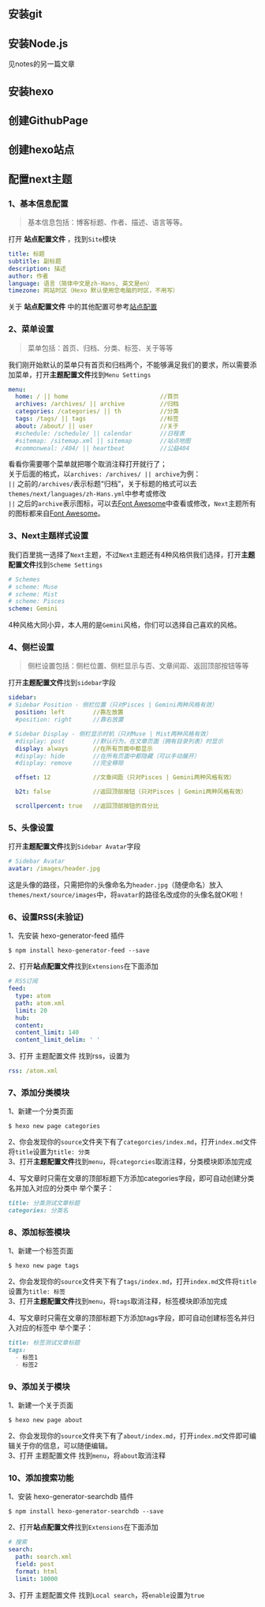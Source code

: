 ## 安装git

## 安装Node.js
见notes的另一篇文章

## 安装hexo

## 创建GithubPage

## 创建hexo站点

## 配置next主题
### 1、基本信息配置
> 基本信息包括：博客标题、作者、描述、语言等等。

打开 **站点配置文件** ，找到``Site``模块
```yaml
title: 标题
subtitle: 副标题
description: 描述
author: 作者
language: 语言（简体中文是zh-Hans, 英文是en）
timezone: 网站时区（Hexo 默认使用您电脑的时区，不用写）
```
关于 **站点配置文件** 中的其他配置可参考[站点配置](https://hexo.io/zh-cn/docs/configuration.html)

### 2、菜单设置
> 菜单包括：首页、归档、分类、标签、关于等等

我们刚开始默认的菜单只有首页和归档两个，不能够满足我们的要求，所以需要添加菜单，打开**主题配置文件**找到`Menu Settings`

```yaml
menu:
  home: / || home                          //首页
  archives: /archives/ || archive          //归档
  categories: /categories/ || th           //分类
  tags: /tags/ || tags                     //标签
  about: /about/ || user                   //关于
  #schedule: /schedule/ || calendar        //日程表
  #sitemap: /sitemap.xml || sitemap        //站点地图
  #commonweal: /404/ || heartbeat          //公益404
  ```
看看你需要哪个菜单就把哪个取消注释打开就行了；   
关于后面的格式，以`archives: /archives/ || archive`为例：   
`||` 之前的`/archives/`表示标题“归档”，关于标题的格式可以去`themes/next/languages/zh-Hans.yml`中参考或修改   
`||` 之后的`archive`表示图标，可以去[Font Awesome](https://fontawesome.com/icons?from=io)中查看或修改，`Next`主题所有的图标都来自[Font Awesome](https://fontawesome.com/icons?from=io)。   
### 3、Next主题样式设置
我们百里挑一选择了`Next`主题，不过`Next`主题还有4种风格供我们选择，打开**主题配置文件**找到`Scheme Settings`
```yaml
# Schemes
# scheme: Muse
# scheme: Mist
# scheme: Pisces
scheme: Gemini
```
4种风格大同小异，本人用的是`Gemini`风格，你们可以选择自己喜欢的风格。
### 4、侧栏设置
> 侧栏设置包括：侧栏位置、侧栏显示与否、文章间距、返回顶部按钮等等

打开**主题配置文件**找到`sidebar`字段
```yaml
sidebar:
# Sidebar Position - 侧栏位置（只对Pisces | Gemini两种风格有效）
  position: left        //靠左放置
  #position: right      //靠右放置

# Sidebar Display - 侧栏显示时机（只对Muse | Mist两种风格有效）
  #display: post        //默认行为，在文章页面（拥有目录列表）时显示
  display: always       //在所有页面中都显示
  #display: hide        //在所有页面中都隐藏（可以手动展开）
  #display: remove      //完全移除

  offset: 12            //文章间距（只对Pisces | Gemini两种风格有效）

  b2t: false            //返回顶部按钮（只对Pisces | Gemini两种风格有效）

  scrollpercent: true   //返回顶部按钮的百分比
```
### 5、头像设置
打开**主题配置文件**找到`Sidebar Avatar`字段
```yaml
# Sidebar Avatar
avatar: /images/header.jpg
```
这是头像的路径，只需把你的头像命名为`header.jpg`（随便命名）放入`themes/next/source/images`中，将`avatar`的路径名改成你的头像名就OK啦！
### 6、设置RSS(未验证)
1、先安装 hexo-generator-feed 插件
```shell
$ npm install hexo-generator-feed --save
```
2、打开**站点配置文件**找到`Extensions`在下面添加
```yaml
# RSS订阅
feed:
  type: atom
  path: atom.xml
  limit: 20
  hub:
  content:
  content_limit: 140
  content_limit_delim: ' '
```
3、打开 主题配置文件 找到rss，设置为
```yaml
rss: /atom.xml
```
### 7、添加分类模块
1、新建一个分类页面
```shell
$ hexo new page categories
```
2、你会发现你的`source`文件夹下有了`categorcies/index.md`，打开`index.md`文件将`title`设置为`title: 分类`   
3、打开**主题配置文件**找到`menu`，将`categorcies`取消注释，分类模块即添加完成   

4、写文章时只需在文章的顶部标题下方添加categories字段，即可自动创建分类名并加入对应的分类中
举个栗子：
```markdown
title: 分类测试文章标题
categories: 分类名
```
### 8、添加标签模块
1、新建一个标签页面
```shell
$ hexo new page tags
```
2、你会发现你的`source`文件夹下有了`tags/index.md`，打开`index.md`文件将`title`设置为`title: 标签`   
3、打开**主题配置文件**找到`menu`，将`tags`取消注释，标签模块即添加完成    

4、写文章时只需在文章的顶部标题下方添加tags字段，即可自动创建标签名并归入对应的标签中
举个栗子：
```markdown
title: 标签测试文章标题
tags: 
  - 标签1
  - 标签2
```
### 9、添加关于模块
1、新建一个关于页面
```shell
$ hexo new page about
```
2、你会发现你的`source`文件夹下有了`about/index.md`，打开`index.md`文件即可编辑关于你的信息，可以随便编辑。   
3、打开 主题配置文件 找到`menu`，将`about`取消注释

### 10、添加搜索功能
1、安装 hexo-generator-searchdb 插件
```shell
$ npm install hexo-generator-searchdb --save
```
2、打开**站点配置文件**找到`Extensions`在下面添加
```yaml
# 搜索
search:
  path: search.xml
  field: post
  format: html
  limit: 10000
```
3、打开 主题配置文件 找到`Local search`，将`enable`设置为`true`

